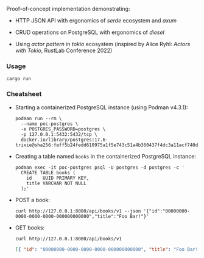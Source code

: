 Proof-of-concept implementation demonstrating:

- HTTP JSON API with ergonomics of _serde_ ecosystem and _axum_

- CRUD operations on PostgreSQL with ergonomics of _diesel_

- Using _actor pattern_ in _tokio_ ecosystem (inspired by Alice Ryhl: _Actors
  with Tokio_, RustLab Conference 2022)

### Usage

```console
cargo run
```

### Cheatsheet

- Starting a containerized PostgreSQL instance (using Podman v4.3.1):

  ```console
  podman run --rm \
    --name poc-postgres \
    -e POSTGRES_PASSWORD=postgres \
    -p 127.0.0.1:5432:5432/tcp \
    docker.io/library/postgres:17.6-trixie@sha256:feff5b24fedd610975a1f5e743c51a4b360437f4dc3a11acf740dcd708f413f6
  ```

- Creating a table named `books` in the containerized PostgreSQL instance:

  ```console
  podman exec -it poc-postgres psql -U postgres -d postgres -c '
    CREATE TABLE books (
      id    UUID PRIMARY KEY,
      title VARCHAR NOT NULL
    );'
  ```

- POST a book:

  ```console
  curl http://127.0.0.1:8080/api/books/v1 --json '{"id":"00000000-0000-0000-0000-000000000000","title":"Foo Bar!"}'
  ```

- GET books:

  ```console
  curl http://127.0.0.1:8080/api/books/v1
  ```

  ```json
  [{ "id": "00000000-0000-0000-0000-000000000000", "title": "Foo Bar!" }]
  ```
